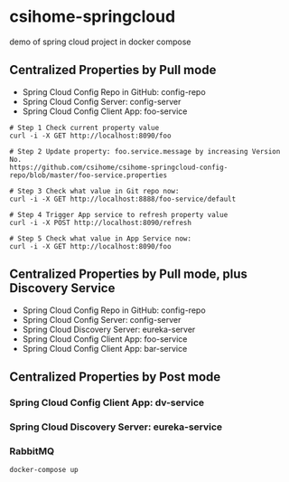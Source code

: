 # csihome-springcloud
demo of spring cloud project in docker compose

## Centralized Properties by Pull mode 
* Spring Cloud Config Repo in GitHub: config-repo
* Spring Cloud Config Server: config-server
* Spring Cloud Config Client App: foo-service

```commandline
# Step 1 Check current property value
curl -i -X GET http://localhost:8090/foo

# Step 2 Update property: foo.service.message by increasing Version No.
https://github.com/csihome/csihome-springcloud-config-repo/blob/master/foo-service.properties

# Step 3 Check what value in Git repo now:
curl -i -X GET http://localhost:8888/foo-service/default

# Step 4 Trigger App service to refresh property value
curl -i -X POST http://localhost:8090/refresh

# Step 5 Check what value in App Service now:
curl -i -X GET http://localhost:8090/foo
```

## Centralized Properties by Pull mode, plus Discovery Service
* Spring Cloud Config Repo in GitHub: config-repo
* Spring Cloud Config Server: config-server
* Spring Cloud Discovery Server: eureka-server
* Spring Cloud Config Client App: foo-service
* Spring Cloud Config Client App: bar-service

## Centralized Properties by Post mode
 
### Spring Cloud Config Client App: dv-service

### Spring Cloud Discovery Server: eureka-service

### RabbitMQ


```commandline
docker-compose up
```